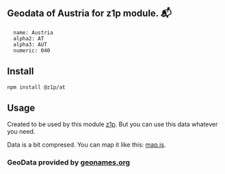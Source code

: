 
## Geodata of Austria for z1p module. :mailbox_with_mail:

```
  name: Austria
  alpha2: AT
  alpha3: AUT
  numeric: 040
```

## Install

```
npm install @z1p/at
```

## Usage

Created to be used by this module [z1p](https://github.com/vzhufk/z1p).
But you can use this data whatever you need.

Data is a bit compresed. You can map it like this: [map.js](https://github.com/vzhufk/z1p/blob/master/src/map.js).

### GeoData provided by **[geonames.org](http://www.geonames.org/)**
